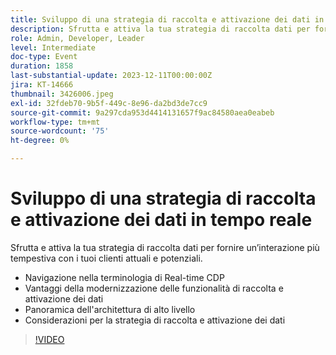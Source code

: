 ```yaml
---
title: Sviluppo di una strategia di raccolta e attivazione dei dati in tempo reale
description: Sfrutta e attiva la tua strategia di raccolta dati per fornire un’interazione più tempestiva con i tuoi clienti attuali e potenziali.
role: Admin, Developer, Leader
level: Intermediate
doc-type: Event
duration: 1858
last-substantial-update: 2023-12-11T00:00:00Z
jira: KT-14666
thumbnail: 3426006.jpeg
exl-id: 32fdeb70-9b5f-449c-8e96-da2bd3de7cc9
source-git-commit: 9a297cda953d4414131657f9ac84580aea0eabeb
workflow-type: tm+mt
source-wordcount: '75'
ht-degree: 0%

---
```


# Sviluppo di una strategia di raccolta e attivazione dei dati in tempo reale

Sfrutta e attiva la tua strategia di raccolta dati per fornire un’interazione più tempestiva con i tuoi clienti attuali e potenziali.

* Navigazione nella terminologia di Real-time CDP
* Vantaggi della modernizzazione delle funzionalità di raccolta e attivazione dei dati
* Panoramica dell&#39;architettura di alto livello
* Considerazioni per la strategia di raccolta e attivazione dei dati

>[!VIDEO](https://video.tv.adobe.com/v/3456232/?learn=on&captions=ita)
